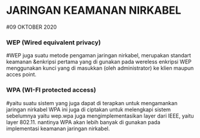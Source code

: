# JARINGAN KEAMANAN NIRKABEL


#09 OKTOBER 2020

### WEP (Wired equivalent privacy)

#WEP juga suatu metode pengaman jaringan nirkabel, merupakan standart keamanan &enkripsi pertama yang di gunakan pada wereless enkripsi WEP menggunakan kunci yang di masukkan (oleh administrator) ke klien maupun acces point.

### WPA (WI-FI protected access)

#yaitu suatu sistem yang juga dapat di terapkan untuk mengamankan jaringan nirkabel WPA ini juga di ciptakan untuk melengkapi sistem sebelumnya yaitu wep.wpa juga mengimplementasikan layer dari IEEE, yaitu layer 802.11. nantinya WPA akan lebih banyak di gunakan pada implementasi keamanan jaringan nirkabel.




